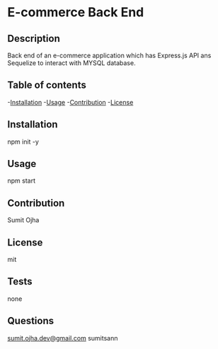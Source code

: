 # E-commerce Back End

## Description

Back end of an e-commerce application which has Express.js API ans Sequelize to interact with MYSQL database.

## Table of contents

-[Installation](#Installation) -[Usage](#Usage) -[Contribution](#Contribution) -[License](#License)

## Installation

npm init -y

## Usage

npm start

## Contribution

Sumit Ojha

## License

mit

## Tests

none

## Questions

sumit.ojha.dev@gmail.com
sumitsann
